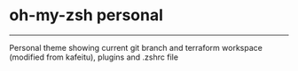 # oh-my-zsh personal
---
Personal theme showing current git branch and terraform workspace (modified from kafeitu), plugins and .zshrc file

